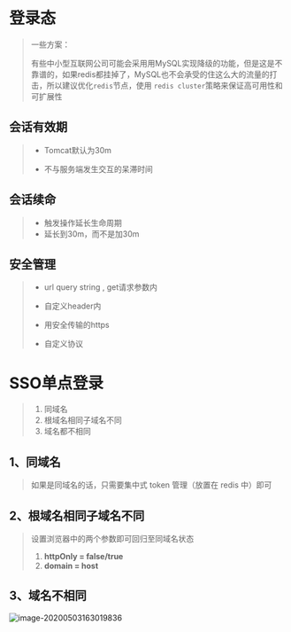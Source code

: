 # 登录态

> 一些方案：
>
> 有些中小型互联网公司可能会采用用MySQL实现降级的功能，但是这是不靠谱的，如果redis都挂掉了，MySQL也不会承受的住这么大的流量的打击，所以建议优化`redis`节点，使用 `redis cluster`策略来保证高可用性和可扩展性

## 会话有效期

> - Tomcat默认为30m
>
> - 不与服务端发生交互的呆滞时间

## 会话续命

> - 触发操作延长生命周期
> - 延长到30m，而不是加30m

## 安全管理

> - url query string , get请求参数内
>
> - 自定义header内
>
> - 用安全传输的https
>
> - 自定义协议

# SSO单点登录

> 1. 同域名
> 2. 根域名相同子域名不同
> 3. 域名都不相同

## 1、同域名

> 如果是同域名的话，只需要集中式 token 管理（放置在 redis 中）即可

## 2、根域名相同子域名不同

> 设置浏览器中的两个参数即可回归至同域名状态
>
> 1. **httpOnly = false/true**
> 2. **domain = host**

## 3、域名不相同

![image-20200503163019836](C:\Users\888\AppData\Roaming\Typora\typora-user-images\image-20200503163019836.png)

